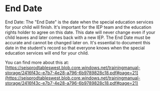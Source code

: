 # End Date
End Date: The "End Date" is the date when the special education services for your child will finish. It's important for the IEP team and the education rights holder to agree on this date. This date will never change even if your child leaves and later comes back with a new IEP. The End Date must be accurate and cannot be changed later on. It's essential to document this date in the student's record so that everyone knows when the special education services will end for your child.

You can find more about this at: [https://seisprodtableswest.blob.core.windows.net/trainingmanual-storage/2416f43c-e7b7-4e28-a796-6b9789828c18.pdf#page=21](https://seisprodtableswest.blob.core.windows.net/trainingmanual-storage/2416f43c-e7b7-4e28-a796-6b9789828c18.pdf#page=21)
